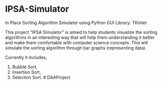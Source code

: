 # IPSA-Simulator
In Place Sorting Algorithm Simulator using Python GUI Library: TKinter

This project “IPSA Simulator” is aimed to help students visualize the sorting algorithms in an interesting way 
that will help them understanding it better and make them comfortable with computer science concepts. 
This will simulate the sorting algorithm through bar graphs (representing data).

Currently it includes,  
1. Bubble Sort,
2. Insertion Sort,
3. Selection Sort.
#   D A A P r o j e c t  
 
